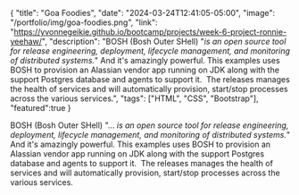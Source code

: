 {
  "title": "Goa Foodies",
  "date": "2024-03-24T12:41:05-05:00",
  "image": "/portfolio/img/goa-foodies.png",
  "link": "https://yvonnegeikie.github.io/bootcamp/projects/week-6-project-ronnie-yeehaw/",
  "description": "BOSH (Bosh Outer SHell) \"<em>is an open source tool for release engineering, deployment, lifecycle management, and monitoring of distributed systems.</em>\" And it's amazingly powerful. This examples uses BOSH to provision an Alassian vendor app running on JDK along with the support Postgres database and agents to support it.  The releases manages the health of services and will automatically provision, start/stop processes across the various services.",
  "tags": ["HTML", "CSS", "Bootstrap"],
  "featured":true
}

BOSH (Bosh Outer SHell) "...<em> is an open source tool for release engineering, deployment, lifecycle management, and monitoring of distributed systems.</em>" And it's amazingly powerful. This examples uses BOSH to provision an Alassian vendor app running on JDK along with the support Postgres database and agents to support it.  The releases manages the health of services and will automatically provision, start/stop processes across the various services.
